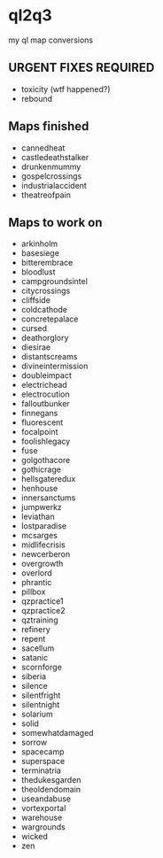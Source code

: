 # ql2q3
my ql map conversions

## URGENT FIXES REQUIRED

* toxicity (wtf happened?)
* rebound

## Maps finished

* cannedheat
* castledeathstalker
* drunkenmummy
* gospelcrossings
* industrialaccident
* theatreofpain

## Maps  to work on

* arkinholm
* basesiege
* bitterembrace
* bloodlust
* campgroundsintel
* citycrossings
* cliffside
* coldcathode
* concretepalace
* cursed
* deathorglory
* diesirae
* distantscreams
* divineintermission
* doubleimpact
* electrichead
* electrocution
* falloutbunker
* finnegans
* fluorescent
* focalpoint
* foolishlegacy
* fuse
* golgothacore
* gothicrage
* hellsgateredux
* henhouse
* innersanctums
* jumpwerkz
* leviathan
* lostparadise
* mcsarges
* midlifecrisis
* newcerberon
* overgrowth
* overlord
* phrantic
* pillbox
* qzpractice1
* qzpractice2
* qztraining
* refinery
* repent
* sacellum
* satanic
* scornforge
* siberia
* silence
* silentfright
* silentnight
* solarium
* solid
* somewhatdamaged
* sorrow
* spacecamp
* superspace
* terminatria
* thedukesgarden
* theoldendomain
* useandabuse
* vortexportal
* warehouse
* wargrounds
* wicked
* zen
